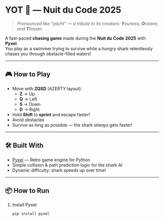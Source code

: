 # YOT 🦈 — Nuit du Code 2025

> *Pronounced like “yacht” — a tribute to its creators: **Y**ouness, **O**céane, and **T**itouan.*

A fast-paced **chasing game** made during the **Nuit du Code 2025** with **Pyxel**.  
You play as a swimmer trying to survive while a hungry shark relentlessly chases you through obstacle-filled waters!

---

## 🎮 How to Play
- Move with **ZQSD** (AZERTY layout):
  - **Z** → Up  
  - **Q** → Left  
  - **S** → Down  
  - **D** → Right  
- Hold **Shift** to **sprint** and escape faster!
- Avoid obstacles 
- Survive as long as possible — the shark *always* gets faster!

---

## 🛠️ Built With
- [Pyxel](https://github.com/kitao/pyxel) — Retro game engine for Python
- Simple collision & path prediction logic for the shark AI
- Dynamic difficulty: shark speeds up over time!

---

## 📦 How to Run
1. Install Pyxel:
   ```bash
   pip install pyxel
